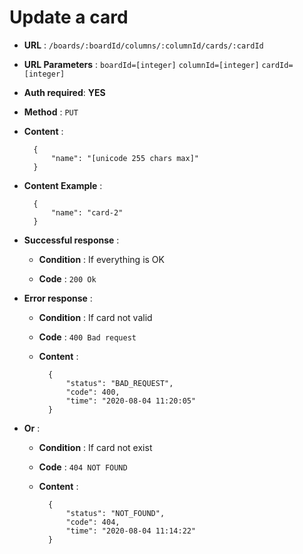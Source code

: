 # Update a card

+ **URL** : `/boards/:boardId/columns/:columnId/cards/:cardId`

+ **URL Parameters** : `boardId=[integer]` `columnId=[integer]` `cardId=[integer]`

+ **Auth required**: **YES**

+ **Method** : `PUT`

+ **Content** :


        {
            "name": "[unicode 255 chars max]"
        }


+ **Content Example** :


        {
            "name": "card-2"
        }


+ **Successful response** :
    
    + **Condition** : If everything is OK
    
    + **Code** : `200 Ok`

+ **Error response** :

    + **Condition** :  If card not valid
    
    + **Code** : `400 Bad request`
    
    + **Content** :
    
    
            {
                "status": "BAD_REQUEST",
                "code": 400,
                "time": "2020-08-04 11:20:05"
            }


+ **Or** :

    + **Condition** :  If card not exist
    
    + **Code** : `404 NOT FOUND`
    
    + **Content** :
    
    
            {
                "status": "NOT_FOUND",
                "code": 404,
                "time": "2020-08-04 11:14:22"
            }
